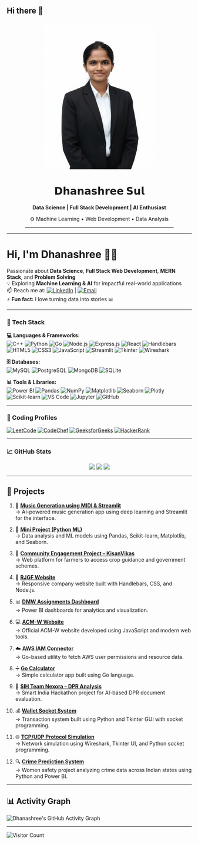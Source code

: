 ## Hi there 👋

<!-- Profile Banner -->
<p align="center">
  <img src="https://github.com/DhanashreeSSul/DhanashreeSSul/blob/main/Dhanashree.png" alt="Dhanashree Sul" width="300" height="400" style="border-radius: 20px;" />
</p>

<h1 align="center">𝗗𝗵𝗮𝗻𝗮𝘀𝗵𝗿𝗲𝗲 𝗦𝘂𝗹</h1>

<p align="center">
  <b>Data Science | Full Stack Development | AI Enthusiast</b>
</p>

<p align="center">
  ⚙️ Machine Learning • Web Development • Data Analysis
</p>

<hr style="border: 1px solid #ccc; width: 80%; margin: auto;" />


---

# Hi, I'm Dhanashree 👩‍💻  
Passionate about **Data Science**, **Full Stack Web Development**, **MERN Stack**, and **Problem Solving**  
💡 Exploring **Machine Learning & AI** for impactful real-world applications  
📫 Reach me at: [![LinkedIn](https://img.shields.io/badge/LinkedIn-Dhanashree_Sul-blue?logo=linkedin)](https://www.linkedin.com/in/dhanashree-sul-513546294/) | [![Email](https://img.shields.io/badge/Email-suldhanashree13%40gmail.com-red?logo=gmail)](mailto:suldhanashree13@gmail.com)  
⚡ **Fun fact:** I love turning data into stories 📊  

---

### 🚀 Tech Stack  

**💻 Languages & Frameworks:**  
![C++](https://img.shields.io/badge/C++-00599C?style=flat&logo=c%2B%2B&logoColor=white)
![Python](https://img.shields.io/badge/Python-3776AB?style=flat&logo=python&logoColor=white)
![Go](https://img.shields.io/badge/Go-00ADD8?style=flat&logo=go&logoColor=white)
![Node.js](https://img.shields.io/badge/Node.js-339933?style=flat&logo=node.js&logoColor=white)
![Express.js](https://img.shields.io/badge/Express.js-000000?style=flat&logo=express&logoColor=white)
![React](https://img.shields.io/badge/React-20232A?style=flat&logo=react&logoColor=61DAFB)
![Handlebars](https://img.shields.io/badge/Handlebars.js-f0772b?style=flat&logo=handlebarsdotjs&logoColor=white)
![HTML5](https://img.shields.io/badge/HTML5-E34F26?style=flat&logo=html5&logoColor=white)
![CSS3](https://img.shields.io/badge/CSS3-1572B6?style=flat&logo=css3&logoColor=white)
![JavaScript](https://img.shields.io/badge/JavaScript-F7DF1E?style=flat&logo=javascript&logoColor=black)
![Streamlit](https://img.shields.io/badge/Streamlit-FF4B4B?style=flat&logo=streamlit&logoColor=white)
![Tkinter](https://img.shields.io/badge/Tkinter-FFD43B?style=flat&logo=python&logoColor=black)
![Wireshark](https://img.shields.io/badge/Wireshark-1679A7?style=flat&logo=wireshark&logoColor=white)

**🗄️ Databases:**  
![MySQL](https://img.shields.io/badge/MySQL-4479A1?style=flat&logo=mysql&logoColor=white)
![PostgreSQL](https://img.shields.io/badge/PostgreSQL-336791?style=flat&logo=postgresql&logoColor=white)
![MongoDB](https://img.shields.io/badge/MongoDB-4ea94b?style=flat&logo=mongodb&logoColor=white)
![SQLite](https://img.shields.io/badge/SQLite-07405E?style=flat&logo=sqlite&logoColor=white)

**📊 Tools & Libraries:**  
![Power BI](https://img.shields.io/badge/Power%20BI-F2C811?style=flat&logo=power-bi&logoColor=black)
![Pandas](https://img.shields.io/badge/Pandas-150458?style=flat&logo=pandas&logoColor=white)
![NumPy](https://img.shields.io/badge/NumPy-013243?style=flat&logo=numpy&logoColor=white)
![Matplotlib](https://img.shields.io/badge/Matplotlib-008080?style=flat)
![Seaborn](https://img.shields.io/badge/Seaborn-4B77BE?style=flat)
![Plotly](https://img.shields.io/badge/Plotly-3F4F75?style=flat&logo=plotly&logoColor=white)
![Scikit-learn](https://img.shields.io/badge/Scikit--learn-F7931E?style=flat&logo=scikit-learn&logoColor=white)
![VS Code](https://img.shields.io/badge/VSCode-007ACC?style=flat&logo=visual-studio-code&logoColor=white)
![Jupyter](https://img.shields.io/badge/Jupyter-F37626?style=flat&logo=jupyter&logoColor=white)
![GitHub](https://img.shields.io/badge/GitHub-181717?style=flat&logo=github&logoColor=white)

---

### 🏅 Coding Profiles  
[![LeetCode](https://img.shields.io/badge/LeetCode-FFA116?style=flat&logo=leetcode&logoColor=white)](https://leetcode.com/u/Dhanashree__13/)
[![CodeChef](https://img.shields.io/badge/CodeChef-5B4638?style=flat&logo=codechef&logoColor=white)](https://www.codechef.com/users/dhanashree50)
[![GeeksforGeeks](https://img.shields.io/badge/GeeksforGeeks-0F9D58?style=flat&logo=geeksforgeeks&logoColor=white)](https://www.geeksforgeeks.org/user/suldhanags2z/)
[![HackerRank](https://img.shields.io/badge/HackerRank-2EC866?style=flat&logo=hackerrank&logoColor=white)](https://www.hackerrank.com/profile/suldhanashree13)

---

### 📈 GitHub Stats  

<p align="center">
  <img src="https://github-readme-stats.vercel.app/api?username=DhanashreeSSul&show_icons=true&theme=radical" height="150" />
  <img src="https://github-readme-streak-stats.herokuapp.com/?user=DhanashreeSSul&theme=radical" height="150" />
  <img src="https://github-readme-stats.vercel.app/api/top-langs/?username=DhanashreeSSul&layout=compact&theme=radical" height="150" />
</p>

---


## 💼 Projects  

1. 🎵 [**Music Generation using MIDI & Streamlit**](https://github.com/DhanashreeSSul/music-midi-streamlit)  
   → AI-powered music generation app using deep learning and Streamlit for the interface.

2. 🧠 [**Mini Project (Python ML)**](https://github.com/DhanashreeSSul/python-mini-project)  
   → Data analysis and ML models using Pandas, Scikit-learn, Matplotlib, and Seaborn.

3. 🌾 [**Community Engagement Project – KisanVikas**](https://github.com/DhanashreeSSul/community-engagement-project)  
   → Web platform for farmers to access crop guidance and government schemes.

4. 🏢 [**RJGF Website**](https://github.com/DhanashreeSSul/RJGF)  
   → Responsive company website built with Handlebars, CSS, and Node.js.

5. 📊 [**DMW Assignments Dashboard**](https://github.com/DhanashreeSSul/DMWAssignments)  
   → Power BI dashboards for analytics and visualization.

6. 💻 [**ACM-W Website**](https://github.com/DhanashreeSSul/ACM-W_Website)  
   → Official ACM-W website developed using JavaScript and modern web tools.

7. ☁️ [**AWS IAM Connector**](https://github.com/DhanashreeSSul/aws-iam-connector)  
   → Go-based utility to fetch AWS user permissions and resource data.

8. ➗ [**Go Calculator**](https://github.com/DhanashreeSSul/go-calculator)  
   → Simple calculator app built using Go language.

9. 🧾 [**SIH Team Nexora – DPR Analysis**](https://github.com/DhanashreeSSul/SIH_Team_Nexora_)  
   → Smart India Hackathon project for AI-based DPR document evaluation.

10. 💰 [**Wallet Socket System**](https://github.com/DhanashreeSSul/wallet-socket-system)  
    → Transaction system built using Python and Tkinter GUI with socket programming.

11. 🌐 [**TCP/UDP Protocol Simulation**](https://github.com/DhanashreeSSul/tcp-udp-protocol-simulation)  
    → Network simulation using Wireshark, Tkinter UI, and Python socket programming.

12. 🔍 [**Crime Prediction System**](https://github.com/DhanashreeSSul/Crime-Prediction)  
    → Women safety project analyzing crime data across Indian states using Python and Power BI.

---

## 📊 Activity Graph  

![Dhanashree's GitHub Activity Graph](https://github-readme-activity-graph.vercel.app/graph?username=DhanashreeSSul&theme=react-dark)

---

![Visitor Count](https://komarev.com/ghpvc/?username=DhanashreeSSul&color=blue)
